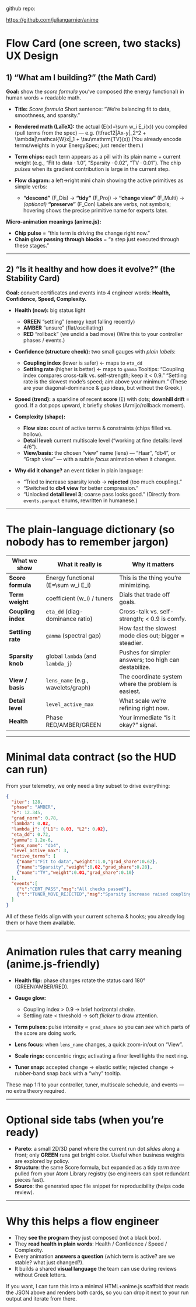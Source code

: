 
github repo:

https://github.com/juliangarnier/anime




# Flow Card (one screen, two stacks) UX Design

## 1) “What am I building?” (the Math Card)

**Goal:** show the *score formula* you’ve composed (the energy functional) in human words + readable math.

* **Title:** *Score formula*
  Short sentence: “We’re balancing fit to data, smoothness, and sparsity.”
* **Rendered math (LaTeX):** the actual (E(x)=\sum w_i E_i(x)) you compiled (pull terms from the spec) — e.g.
  (\tfrac12|Ax-y|_2^2 + \lambda|\mathcal{W}x|_1 + \tau\mathrm{TV}(x))
  (You already encode terms/weights in your EnergySpec; just render them.) 
* **Term chips:** each term appears as a pill with its plain name + current weight (e.g., “Fit to data · 1.0”, “Sparsity · 0.02”, “TV · 0.01”). The chip *pulses* when its gradient contribution is large in the current step.
* **Flow diagram:** a left→right mini chain showing the active primitives as simple verbs:

  * **“descend”** (F_Dis) → **“tidy”** (F_Proj) → **“change view”** (F_Multi) → *(optional)* **“preserve”** (F_Con)
    Labels are verbs, not symbols; hovering shows the precise primitive name for experts later.

**Micro-animation meanings (anime.js):**

* **Chip pulse** = “this term is driving the change right now.”
* **Chain glow passing through blocks** = “a step just executed through these stages.”

---

## 2) “Is it healthy and how does it evolve?” (the Stability Card)

**Goal:** convert certificates and events into 4 engineer words: **Health, Confidence, Speed, Complexity.**

* **Health (now):** big status light

  * **GREEN** “settling” (energy kept falling recently)
  * **AMBER** “unsure” (flat/oscillating)
  * **RED** “rollback” (we undid a bad move)
    (Wire this to your controller phases / events.) 

* **Confidence (structure check):** two small gauges with *plain labels*:

  * **Coupling index** (lower is safer) ← maps to `eta_dd`
  * **Settling rate** (higher is better) ← maps to `gamma`
    Tooltips:
    “Coupling index compares cross-talk vs. self-strength; keep it < 0.9.”
    “Settling rate is the slowest mode’s speed; aim above your minimum.”
    (These are your diagonal-dominance & gap ideas, but without the Greek.) 

* **Speed (trend):** a sparkline of recent **score** (E) with dots; **downhill drift** = good. If a dot pops upward, it briefly *shakes* (Armijo/rollback moment).

* **Complexity (shape):**

  * **Flow size:** count of active terms & constraints (chips filled vs. hollow).
  * **Detail level:** current multiscale level (“working at fine details: level 4/6”).
  * **View/basis:** the chosen “view” name (lens) — “Haar”, “db4”, or “Graph view” — with a subtle *focus* animation when it changes. 

* **Why did it change?** an event ticker in plain language:

  * “Tried to increase sparsity knob → **rejected** (too much coupling).”
  * “Switched to **db4 view** for better compression.”
  * “Unlocked **detail level 3**; coarse pass looks good.”
    (Directly from `events.parquet` enums, rewritten in humanese.) 

---

# The plain-language dictionary (so nobody has to remember jargon)

| What we show       | What it really is                  | Why it matters                                          |
| ------------------ | ---------------------------------- | ------------------------------------------------------- |
| **Score formula**  | Energy functional (E=\sum w_i E_i) | This is the thing you’re minimizing.                    |
| **Term weight**    | coefficient (w_i) / tuners         | Dials that trade off goals.                             |
| **Coupling index** | `eta_dd` (diag-dominance ratio)    | Cross-talk vs. self-strength; < 0.9 is comfy.           |
| **Settling rate**  | `gamma` (spectral gap)             | How fast the slowest mode dies out; bigger = steadier.  |
| **Sparsity knob**  | global `lambda` (and `lambda_j`)   | Pushes for simpler answers; too high can destabilize.   |
| **View / basis**   | `lens_name` (e.g., wavelets/graph) | The coordinate system where the problem is easiest.     |
| **Detail level**   | `level_active_max`                 | What scale we’re refining right now.                    |
| **Health**         | Phase RED/AMBER/GREEN              | Your immediate “is it okay?” signal.                    |

---

# Minimal data contract (so the HUD can run)

From your telemetry, we only need a tiny subset to drive everything:

```json
{
  "iter": 128,
  "phase": "AMBER",
  "E": 12.345,
  "grad_norm": 0.78,
  "lambda": 0.02,
  "lambda_j": {"L1": 0.03, "L2": 0.02},
  "eta_dd": 0.72,
  "gamma": 1.2e-6,
  "lens_name": "db4",
  "level_active_max": 3,
  "active_terms": [
    {"name":"Fit to data","weight":1.0,"grad_share":0.62},
    {"name":"Sparsity","weight":0.02,"grad_share":0.28},
    {"name":"TV","weight":0.01,"grad_share":0.10}
  ],
  "events":[
    {"t":"CERT_PASS","msg":"All checks passed"},
    {"t":"TUNER_MOVE_REJECTED","msg":"Sparsity increase raised coupling"}
  ]
}
```

All of these fields align with your current schema & hooks; you already log them or have them available. 

---

# Animation rules that carry meaning (anime.js-friendly)

* **Health flip:** phase changes rotate the status card 180° (GREEN/AMBER/RED).
* **Gauge glow:**

  * Coupling index > 0.9 → brief horizontal *shake*.
  * Settling rate < threshold → soft *flicker* to draw attention.
* **Term pulses:** pulse intensity ∝ `grad_share` so you can *see* which parts of the score are doing work.
* **Lens focus:** when `lens_name` changes, a quick zoom-in/out on “View”.
* **Scale rings:** concentric rings; activating a finer level lights the next ring.
* **Tuner snap:** accepted change → elastic settle; rejected change → rubber-band snap back with a “why” tooltip.

These map 1:1 to your controller, tuner, multiscale schedule, and events — no extra theory required. 

---

# Optional side tabs (when you’re ready)

* **Pareto**: a small 2D/3D panel where the current run dot *slides* along a front; only **GREEN** runs get bright color. Useful when business weights are explored by policy. 
* **Structure**: the same Score formula, but expanded as a tidy *term tree* pulled from your Atom Library registry (so engineers can spot redundant pieces fast). 
* **Source**: the generated spec file snippet for reproducibility (helps code review). 

---

# Why this helps a flow engineer

* They **see the program** they just composed (not a black box).
* They **read health in plain words**: Health / Confidence / Speed / Complexity.
* Every animation **answers a question** (which term is active? are we stable? what just changed?).
* It builds a shared **visual language** the team can use during reviews without Greek letters.

If you want, I can turn this into a minimal HTML+anime.js scaffold that reads the JSON above and renders both cards, so you can drop it next to your run output and iterate from there. 

